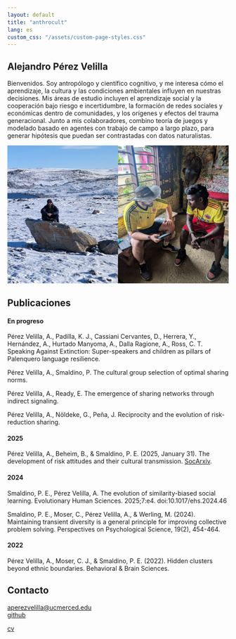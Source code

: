 ```yaml
---
layout: default
title: "anthrocult"
lang: es
custom_css: "/assets/custom-page-styles.css"
---
```


## Alejandro Pérez Velilla

Bienvenidos. Soy antropólogo y científico cognitivo, y me interesa cómo el aprendizaje, la cultura y las condiciones ambientales influyen en nuestras decisiones. Mis áreas de estudio incluyen el aprendizaje social y la cooperación bajo riesgo e incertidumbre, la formación de redes sociales y económicas dentro de comunidades, y los orígenes y efectos del trauma generacional. Junto a mis colaboradores, combino teoría de juegos y modelado basado en agentes con trabajo de campo a largo plazo, para generar hipótesis que puedan ser contrastadas con datos naturalistas.

![photo](/img/field_photo.png)

## Publicaciones

#### En progreso

Pérez Velilla, A., Padilla, K. J., Cassiani Cervantes, D., Herrera, Y., Hernández, A., Hurtado Manyoma, A., Dalla Ragione, A., Ross, C. T. Speaking Against Extinction: Super-speakers and children as pillars of Palenquero language resilience.

Pérez Velilla, A., Smaldino, P. The cultural group selection of optimal sharing norms.

Pérez Velilla, A., Ready, E. The emergence of sharing networks through indirect signaling.

Pérez Velilla, A., Nöldeke, G., Peña, J. Reciprocity and the evolution of risk-reduction sharing.

#### 2025

Pérez Velilla, A., Beheim, B., & Smaldino, P. E. (2025, January 31). The development of risk attitudes and their cultural transmission. [SocArxiv](https://doi.org/10.31235/osf.io/9yjes_v2).

#### 2024

Smaldino, P. E., Pérez Velilla, A. The evolution of similarity-biased social learning. Evolutionary Human Sciences. 2025;7:e4. doi:10.1017/ehs.2024.46 

Smaldino, P. E., Moser, C., Pérez Velilla, A., & Werling, M. (2024). Maintaining transient diversity is a general principle for improving collective problem solving. Perspectives on Psychological Science, 19(2), 454-464.

#### 2022
Pérez Velilla, A., Moser, C. J., & Smaldino, P. E. (2022). Hidden clusters beyond ethnic boundaries. Behavioral & Brain Sciences.

## Contacto

aperezvelilla@ucmerced.edu  
[github](https://github.com/datadreamscorp)

[cv](/docs/CV.pdf)
